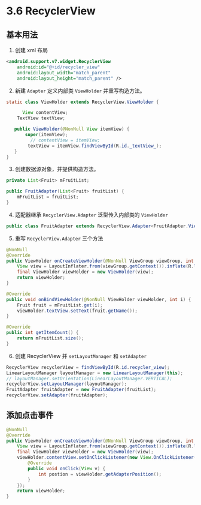 # 3.6 RecyclerView
## 基本用法
1. 创建 xml 布局
```xml
<android.support.v7.widget.RecyclerView
    android:id="@+id/recycler_view"
    android:layout_width="match_parent"
    android:layout_height="match_parent" />
```

2. 新建 `Adapter` 定义内部类 `ViewHolder`  并重写构造方法。

```java
static class ViewHolder extends RecyclerView.ViewHolder {

	  View contentView;
    TextView textView;

   public ViewHolder(@NonNull View itemView) {
       super(itemView);
		 // contentView = itemView;
        textView = itemView.findViewById(R.id._textView_);
   }
}
```

3. 创建数据源对象，并提供构造方法。
``` java
private List<Fruit> mFruitList;

public FruitAdapter(List<Fruit> fruitList) {
    mFruitList = fruitList;
}
```

4. 适配器继承 `RecyclerView.Adapter` 泛型传入内部类的 `ViewHolder`
``` java
public class FruitAdapter extends RecyclerView.Adapter<FruitAdapter.ViewHolder>
```

5. 重写 `RecyclerView.Adapter` 三个方法
```java
@NonNull
@Override
public ViewHolder onCreateViewHolder(@NonNull ViewGroup viewGroup, int i) {
    View view = LayoutInflater.from(viewGroup.getContext()).inflate(R.layout.fruit_item, viewGroup, false);
    final ViewHolder viewHolder = new ViewHolder(view);
    return viewHolder;
}

@Override
public void onBindViewHolder(@NonNull ViewHolder viewHolder, int i) {
    Fruit fruit = mFruitList.get(i);
    viewHolder.textView.setText(fruit.getName());
}

@Override
public int getItemCount() {
    return mFruitList.size();
}
```

6. 创建 RecyclerView 并 `setLayoutManager` 和 `setAdapter`
``` java
RecyclerView recyclerView = findViewById(R.id.recycler_view);
LinearLayoutManager layoutManager = new LinearLayoutManager(this);
// layoutManager.setOrientation(LinearLayoutManager.VERTICAL);
recyclerView.setLayoutManager(layoutManager);
FruitAdapter fruitAdapter = new FruitAdapter(fruitList);
recyclerView.setAdapter(fruitAdapter);
```

## 添加点击事件
``` java
@NonNull
@Override
public ViewHolder onCreateViewHolder(@NonNull ViewGroup viewGroup, int i) {
    View view = LayoutInflater.from(viewGroup.getContext()).inflate(R.layout.fruit_item, viewGroup, false);
    final ViewHolder viewHolder = new ViewHolder(view);
    viewHolder.contentView.setOnClickListener(new View.OnClickListener() {
        @Override
        public void onClick(View v) {
            int postion = viewHolder.getAdapterPosition();
        }
    });
    return viewHolder;
}
```